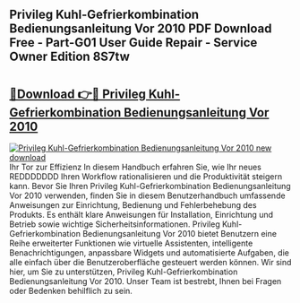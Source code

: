 ## Privileg Kuhl-Gefrierkombination Bedienungsanleitung Vor 2010 PDF Download Free - Part-G01 User Guide Repair - Service Owner Edition 8S7tw

# <h2><a href="http://df4i0hg.blite.top/?on=Privileg+Kuhl-Gefrierkombination+Bedienungsanleitung+Vor+2010">🔗Download 👉🔴 Privileg Kuhl-Gefrierkombination Bedienungsanleitung Vor 2010</a></h2>

[![Privileg Kuhl-Gefrierkombination Bedienungsanleitung Vor 2010 new download](https://i.imgur.com/lujVjoI.png)](http://df4i0hg.blite.top/?on=Privileg+Kuhl-Gefrierkombination+Bedienungsanleitung+Vor+2010)
Ihr Tor zur Effizienz In diesem Handbuch erfahren Sie, wie Ihr neues REDDDDDDD Ihren Workflow rationalisieren und die Produktivität steigern kann. Bevor Sie Ihren Privileg Kuhl-Gefrierkombination Bedienungsanleitung Vor 2010 verwenden, finden Sie in diesem Benutzerhandbuch umfassende Anweisungen zur Einrichtung, Bedienung und Fehlerbehebung des Produkts. Es enthält klare Anweisungen für Installation, Einrichtung und Betrieb sowie wichtige Sicherheitsinformationen. Privileg Kuhl-Gefrierkombination Bedienungsanleitung Vor 2010 bietet Benutzern eine Reihe erweiterter Funktionen wie virtuelle Assistenten, intelligente Benachrichtigungen, anpassbare Widgets und automatisierte Aufgaben, die alle einfach über die Benutzeroberfläche gesteuert werden können. Wir sind hier, um Sie zu unterstützen, Privileg Kuhl-Gefrierkombination Bedienungsanleitung Vor 2010. Unser Team ist bestrebt, Ihnen bei Fragen oder Bedenken behilflich zu sein.
